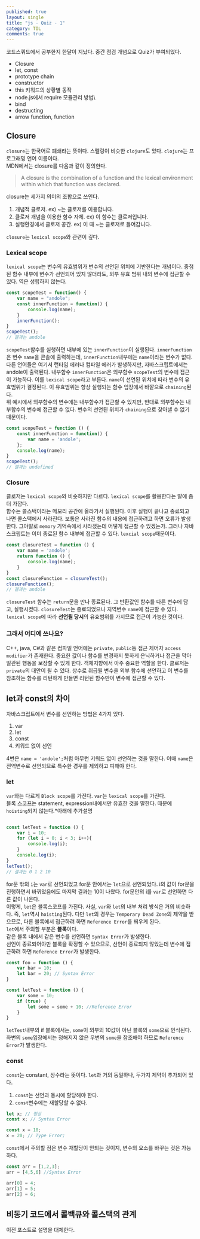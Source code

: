 ```yaml
---
published: true
layout: single
title: "js - Quiz - 1"
category: TIL
comments: true
---
```

코드스쿼드에서 공부한지 한달이 지났다. 중간 점검 개념으로 Quiz가 부여되었다.
- Closure
- let, const
- prototype chain
- constructor 
- this 키워드의 상황별 동작
- node.js에서 require 모듈관리 방법\
- bind
- destructing
- arrow function, function

## Closure
`closure`는 한국어로 폐쇄라는 뜻이다. 스펠링이 비슷한 `clojure`도 있다. `clojure`는 프로그래밍 언어 이름이다.  
MDN에서는 closure를 다음과 같이 정의한다.  
> A closure is the combination of a function and the lexical environment within which that function was declared.   

closure는 세가지 의미의 조합으로 쓰인다.
1. 개념적 클로저. ex) ~는 클로저를 이용합니다.
2. 클로저 개념을 이용한 함수 자체. ex) 이 함수는 클로저입니다.
3. 실행환경에서 클로저 공간. ex) 이 때 ~는 클로저로 들어갑니다.

`closure`는 `lexical scope`와 관련이 깊다.    

### Lexical scope
`lexical scope`는 변수의 유효범위가 변수의 선언된 위치에 기반한다는 개념이다. 중첨된 함수 내부에 변수가 선언되어 있지 않더라도, 외부 유효 범위 내의 변수에 접근할 수 있다. 역은 성립하지 않는다.  
```js
const scopeTest = function() {
    var name = "andole";
    const innerFunction = function() {
        console.log(name);
    }
    innerFunction();
}
scopeTest();
// 결과는 andole
```
`scopeTest`함수를 실행하면 내부에 있는 `innerFunction`이 실행된다. `innerFunction`은 변수 `name`을 콘솔에 출력하는데, `innerFunction`내부에는 `name`이라는 변수가 없다. 다른 언어들은 여기서 런타임 에러나 컴파일 에러가 발생하지만, 자바스크립트에서는 andole이 출력된다. 내부함수 `innerFunction`은 외부함수 `scopeTest`의 변수에 접근이 가능하다. 이를 `lexical scope`라고 부른다. `name`이 선언된 위치에 따라 변수의 유효범위가 결정된다. 이 유효범위는 항상 실행되는 함수 입장에서 바깥으로 `chaining`된다.   
위 예시에서 외부함수의 변수에는 내부함수가 접근할 수 있지만, 반대로 외부함수는 내부함수의 변수에 접근할 수 없다. 변수의 선언된 위치가 `chaining`으로 찾아낼 수 없기 때문이다.
```js
const scopeTest = function () {
    const innerFunction = function() {
        var name = 'andole';
    };
    console.log(name);
}
scopeTest();
// 결과는 undefined
```
### Closure
클로저는 `lexical scope`와 비슷하지만 다르다. `lexical scope`를 활용한다는 말에 좀더 가깝다.  
함수는 콜스택이라는 메모리 공간에 올라가서 실행된다. 이후 실행이 끝나고 종료되고 나면 콜스택에서 사라진다. 보통은 사라진 함수의 내용에 접근하려고 하면 오류가 발생한다. 그야말로 `memory` 기억속에서 사라졌는데 어떻게 접근할 수 있겠는가. 그러나 자바스크립트는 이미 종료된 함수 내부에 접근할 수 있다. `lexcial scope`때문이다.  
```js
const closureTest = function () {
    var name = 'andole';
    return function () {
        console.log(name);
    }
}
const closureFunction = closureTest();
closureFunction();
// 결과는 andole
```
`closureTest` 함수는 `return`문을 만나 종료된다. 그 반환값인 함수를 다른 변수에 담고, 실행시켰다. `closureTest`는 종료되었으나 지역변수 `name`에 접근할 수 있다. `lexical scope`에 따라 **선언될 당시**의 유효범위를 가지므로 접근이 가능한 것이다.

### 그래서 어디에 쓰나요?
C++, java, C#과 같은 컴파일 언어에는 `private`, `public`등 접근 제어자 `access modifier`가 존재한다. 중요한 값이나 함수를 변경하지 못하게 은닉하거나 접근을 막아 일관된 행동을 보장할 수 있게 한다. 객체지향에서 아주 중요한 역할을 한다. 
클로저는 `private`의 대안이 될 수 있다. 상수로 취급될 변수을 외부 함수에 선언하고 이 변수를 참조하는 함수를 리턴하게 만들면 리턴된 함수만이 변수에 접근할 수 있다. 

## let과 const의 차이
자바스크립트에서 변수를 선언하는 방법은 4가지 있다.
1. var
2. let
3. const
4. 키워드 없이 선언

4번은 `name = 'andole';`처럼 아무런 키워드 없이 선언하는 것을 말한다. 이때 `name`은 전역변수로 선언되므로 특수한 경우를 제외하고 피해야 한다.

### let
`var`와는 다르게 `Block scope`를 가진다. `var`는 `lexical scope`를 가진다.  
블록 스코프는 statement, expression내에서만 유효한 것을 말한다. 때문에 `hoisting`되지 않는다.*아래에 추가설명 
```js

const letTest = function () {
    var i = 10;
    for (let i = 0; i < 3; i++){
        console.log(i);
    }
    console.log(i);
}
letTest();
// 결과는 0 1 2 10
```
for문 밖의 `i`는 `var`로 선언되었고 for문 안에서는 `let`으로 선언되었다. i의 값이 for문을 진행하면서 바뀌었음에도 마지막 결과는 10이 나왔다. for문안의 i를 `var`로 선언하면 다른 값이 나온다.  
이렇게, `let`은 블록스코프를 가진다. 사실, `var`와 `let`의 내부 처리 방식은 거의 비슷하다. 즉, `let`역시 `hoisting`된다. 다만 `let`의 경우는 `Temporary Dead Zone`의 제약을 받으므로, 다른 블록에서 접근하려 하면 `Reference Error`를 띄우게 된다.  
`let`에서 주의할 부분은 **블록**이다.  
같은 블록 내에서 같은 변수를 선언하면 `Syntax Error`가 발생한다.  
선언이 종료되어야만 블록을 확정할 수 있으므로, 선언이 종료되지 않았는데 변수에 접근하려 하면 `Reference Error`가 발생한다.
```js
const foo = function () {
    var bar = 10;
    let bar = 20; // Syntax Error
}

const letTest = function () {
    var some = 10;
    if (true) {
        let some = some + 10; //Reference Error
    }
}
```
`letTest`내부의 if 블록에서는, `some`이 외부의 10값이 아닌 블록의 `some`으로 인식된다. 좌변의 `some`입장에서는 정해지지 않은 우변의 `some`을 참조해야 하므로 `Reference Error`가 발생한다.

### const
`const`는 constant, 상수라는 뜻이다. `let`과 거의 동일하나, 두가지 제약이 추가되어 있다.
1. `const`는 선언과 동시에 할당해야 한다.
2. `const`변수에는 재할당할 수 없다.

```js
let x; // 정상
const x; // Syntax Error

const x = 10;
x = 20; // Type Error;
```
`const`에서 주의할 점은 변수 재할당이 안되는 것이지, 변수의 요소를 바꾸는 것은 가능하다.
```js
const arr = [1,2,3];
arr = [4,5,6] //Syntax Error

arr[0] = 4;
arr[1] = 5;
arr[2] = 6;
```

## 비동기 코드에서 콜백큐와 콜스택의 관계
이전 포스트로 설명을 대체한다.
